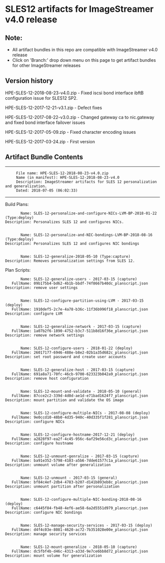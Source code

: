 # SLES12 artifacts for ImageStreamer v4.0 release

## Note: 
- All artifact bundles in this repo are compatible with ImageStreamer v4.0 release
- Click on 'Branch:' drop down menu on this page to get artifact bundles for other ImageStreamer releases

## Version history
HPE-SLES-12-2018-08-23-v4.0.zip - Fixed iscsi bond interface ibftB configuration issue for SLES12 SP2.

HPE-SLES-12-2017-12-21-v3.1.zip - Defect fixes

HPE-SLES-12-2017-08-22-v3.0.zip - Changed gateway ca to nic.gateway and fixed bond interface failover issues
 
HPE-SLES-12-2017-05-09.zip - Fixed character encoding issues

HPE-SLES-12-2017-03-24.zip - First version 

## Artifact Bundle Contents

--------------------------------------------------------------------------------
         File name: HPE-SLES-12-2018-08-23-v4.0.zip
         Name (in manifest): HPE-SLES-12-2018-08-23-v4.0
         Description: ImageStreamer artifacts for SLES 12 personalization and generalization. 
         Dated: 2018-07-05 (06:02:33)
--------------------------------------------------------------------------------

Build Plans:

	       Name: SLES-12-personalize-and-configure-NICs-LVM-BP-2018-01-22 (Type:deploy)
	Description: Personalizes SLES 12 and configures NICs. 
	

	       Name: SLES-12-personalize-and-NIC-bondings-LVM-BP-2018-08-16 (Type:deploy)
	Description: Personalizes SLES 12 and configures NIC bondings


	       Name: SLES-12-generalize-2018-05-10 (Type:capture)
	Description: Removes personalization settings from SLES 12.
	            
	            
Plan Scripts:

	       Name: SLES-12-generalize-users - 2017-03-15 (capture)
	   FullName: 09b175b4-bd62-4b1b-bbdf-74f8667b40dc_planscript.json
	Description: remove user settings


	       Name: SLES-12-configure-partition-using-LVM - 2017-03-15 (deploy)
	   FullName: 1910def5-2c7e-4a78-b36c-11f36b996f18_planscript.json
	Description: configure LVM


	       Name: SLES-12-generalize-network - 2017-03-15 (capture)
	   FullName: 1a07b2f6-1890-4752-b3c7-511b8d16f36e_planscript.json
	Description: remove network settings


	       Name: SLES-12-configure-users - 2018-01-22 (deploy)
	   FullName: 26017177-6946-488e-b8e2-02b1a35d682c_planscript.json
	Description: set root password and create user accounts


	       Name: SLES-12-generalize-host - 2017-03-15 (capture)
	   FullName: 691a8a71-70fc-46cb-9700-623323b042a9_planscript.json
	Description: remove host configuration


	       Name: SLES-12-mount-and-validate - 2018-05-10 (general)
	   FullName: 87cce2c2-339d-4d0d-ae1d-e71bad1624f7_planscript.json
	Description: mount partition and validate the OS image


	       Name: SLES-12-configure-multiple-NICs - 2017-08-08 (deploy)
	   FullName: 9e0ccd10-48b0-4d35-940c-40d335f1f281_planscript.json
	Description: configure NICs


	       Name: SLES-12-configure-hostname-2017-12-21 (deploy)
	   FullName: a2828f97-ea2f-4c45-956c-6af29e56cd3c_planscript.json
	Description: configure hostname


	       Name: SLES-12-unmount-genralize - 2017-03-15 (capture)
	   FullName: ba91e352-5798-4103-a5b6-7dde61577c1a_planscript.json
	Description: unmount volume after generalization


	       Name: SLES-12-unmount - 2017-03-15 (general)
	   FullName: bf84c4ef-2db4-4783-b207-d141b893eb8c_planscript.json
	Description: unmount partition after personalization


	       Name: SLES-12-configure-multiple-NIC-bonding-2018-08-16 (deploy)
	   FullName: c6445f84-fb48-4ef6-ae58-6a2d5551d979_planscript.json
	Description: configure NIC bondings


	       Name: SLES-12-manage-security-services - 2017-03-15 (deploy)
	   FullName: d4f4c03e-8081-4620-ac72-7b351028e00e_planscript.json
	Description: manage security services


	       Name: SLES-12-mount-generalize - 2018-05-10 (capture)
	   FullName: dc5fbf4b-d46c-4313-a33d-9e7ce6bb8d72_planscript.json
	Description: mount volume for generalization
